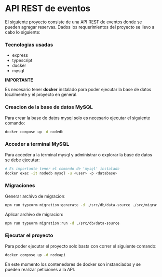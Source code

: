 # API REST de eventos

El siguiente proyecto consiste de una API REST de eventos donde se pueden agregar reservas.
Dados los requerimientos del proyecto se llevo a cabo lo siguiente:


### Tecnologias usadas
- express
- typescript
- docker
- mysql

**IMPORTANTE**

Es necesario tener **docker** instalado para poder ejecutar la base de datos localmente y el proyecto en general.

### Creacion de la base de datos MySQL

Para crear la base de datos mysql solo es necesario ejecutar el siguiente comando:

```sh
docker compose up -d nodedb
```

### Acceder a terminal MySQL

Para acceder a la terminal mysql y administrar o explorar la base de datos se debe ejecutar:

```sh
# Es importante tener el comando de 'mysql' instalado
docker exec -it nodedb mysql -u <user> -p <database>
```

### Migraciones

Generar archivo de migracion:

```sh
npm run typeorm migration:generate -d ./src/db/data-source ./src/migration/<migration-name>
```

Aplicar archivo de migracion:

```sh
npm run typeorm migration:run -d ./src/db/data-source
```

### Ejecutar el proyecto

Para poder ejecutar el proyecto solo basta con correr el siguiente comando:

```sh
docker compose up -d nodeapi
```

En este momento los contenedores de docker son instanciados y se pueden realizar peticiones a la API.